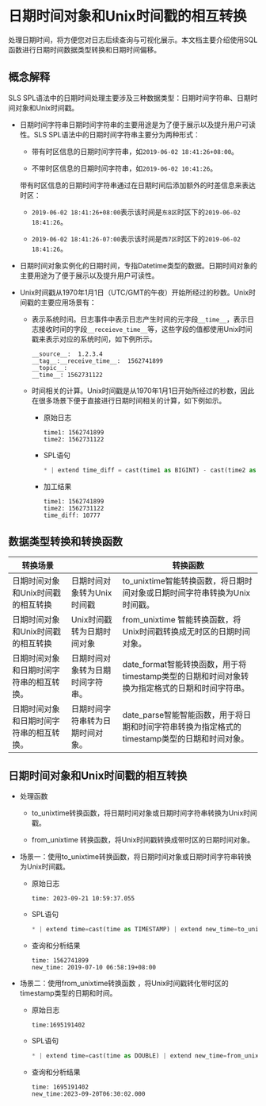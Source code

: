 # 日期时间对象和Unix时间戳的相互转换

处理日期时间，将方便您对日志后续查询与可视化展示。本文档主要介绍使用SQL函数进行日期时间数据类型转换和日期时间偏移。

## 概念解释

SLS SPL语法中的日期时间处理主要涉及三种数据类型：日期时间字符串、日期时间对象和Unix时间戳。

* 日期时间字符串日期时间字符串的主要用途是为了便于展示以及提升用户可读性。SLS SPL语法中的日期时间字符串主要分为两种形式：

  * 带有时区信息的日期时间字符串，如`2019-06-02 18:41:26+08:00`。

  * 不带时区信息的日期时间字符串，如`2019-06-02 10:41:26`。

  带有时区信息的日期时间字符串通过在日期时间后添加额外的时差信息来表达时区：

  * `2019-06-02 18:41:26+08:00`表示该时间是`东8区`时区下的`2019-06-02 18:41:26`。

  * `2019-06-02 18:41:26-07:00`表示该时间是`西7区`时区下的`2019-06-02 18:41:26`。


* 日期时间对象实例化的日期时间，专指Datetime类型的数据。日期时间对象的主要用途为了便于展示以及提升用户可读性。



* Unix时间戳从1970年1月1日（UTC/GMT的午夜）开始所经过的秒数。Unix时间戳的主要应用场景有：

  * 表示系统时间。日志事件中表示日志产生时间的元字段`__time__`，表示日志接收时间的字段`__receieve_time__`等，这些字段的值都使用Unix时间戳来表示对应的系统时间，如下例所示。

      ```
      __source__:  1.2.3.4
      __tag__:__receive_time__:  1562741899
      __topic__:
      __time__: 1562731122
      ```




  * 时间相关的计算。Unix时间戳是从1970年1月1日开始所经过的秒数，因此在很多场景下便于直接进行日期时间相关的计算，如下例如示。

    * 原始日志

      ```
      time1: 1562741899
      time2: 1562731122
      ```


    * SPL语句

      ```python
      * | extend time_diff = cast(time1 as BIGINT) - cast(time2 as BIGINT)d
      ```


    * 加工结果

      ```
      time1: 1562741899
      time2: 1562731122
      time_diff: 10777
      ```


## 数据类型转换和转换函数


| 转换场景                                 |                                  | 转换函数                                                     |
| ---------------------------------------- | -------------------------------- | ------------------------------------------------------------ |
| 日期时间对象和Unix时间戳的相互转换       | 日期时间对象转为Unix时间戳       | to_unixtime智能转换函数，将日期时间对象或日期时间字符串转换为Unix时间戳。  |
| 日期时间对象和Unix时间戳的相互转换       | Unix时间戳转为日期时间对象       | from_unixtime 智能转换函数，将Unix时间戳转换成无时区的日期时间对象。|
| 日期时间对象和日期时间字符串的相互转换。 | 日期时间对象转为日期时间字符串。 | date_format智能转换函数，用于将timestamp类型的日期和时间对象转换为指定格式的日期和时间字符串。 |
| 日期时间对象和日期时间字符串的相互转换。 | 日期时间字符串转为日期时间对象。 | date_parse智能智能函数，用于将日期和时间字符串转换为指定格式的timestamp类型的日期和时间对象。 |



## 日期时间对象和Unix时间戳的相互转换

* 处理函数

  * to_unixtime转换函数，将日期时间对象或日期时间字符串转换为Unix时间戳。

  * from_unixtime 转换函数，将Unix时间戳转换成带时区的日期时间对象。



* 场景一：使用to_unixtime转换函数，将日期时间对象或日期时间字符串转换为Unix时间戳。

  * 原始日志

      ```
      time: 2023-09-21 10:59:37.055
      ```


  * SPL语句

      ```python
      * | extend time=cast(time as TIMESTAMP) | extend new_time=to_unixtime(time)
      ```


  * 查询和分析结果

      ```
      time: 1562741899
      new_time: 2019-07-10 06:58:19+08:00
      ```
* 场景二：使用from_unixtime转换函数  ，将Unix时间戳转化带时区的timestamp类型的日期和时间。

  * 原始日志

      ```
      time:1695191402
      ```


  * SPL语句

      ```python
      * | extend time=cast(time as DOUBLE) | extend new_time=from_unixtime(time)
      ```


  * 查询和分析结果

      ```
      time: 1695191402
      new_time:2023-09-20T06:30:02.000
      ```

